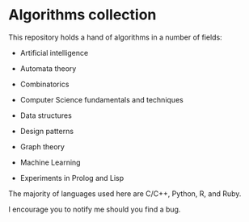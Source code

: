 # Algorithms collection

This repository holds a hand of algorithms in a number of fields:

* Artificial intelligence

* Automata theory

* Combinatorics

* Computer Science fundamentals and techniques

* Data structures

* Design patterns

* Graph theory

* Machine Learning

* Experiments in Prolog and Lisp

The majority of languages used here are C/C++, Python, R, and Ruby.

I encourage you to notify me should you find a bug.
